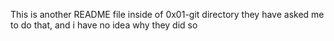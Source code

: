 This is another README file inside of 0x01-git directory
they have asked me to do that, and i have no idea why they did so